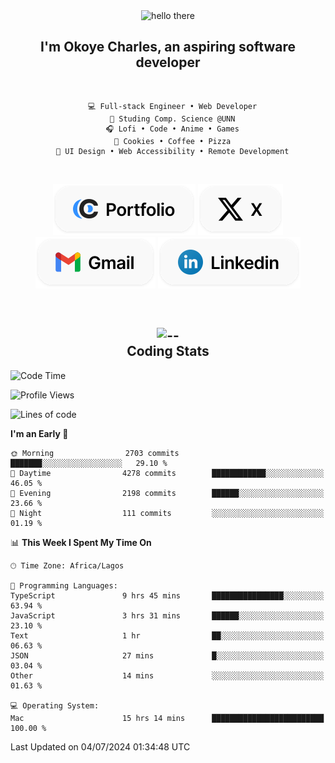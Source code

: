 <div align="center">
  
  <img src="https://readme-typing-svg.demolab.com?font=Fira+Code&weight=600&size=24&duration=4000&pause=300&color=3291FF&center=true&vCenter=true&random=false&width=300&height=24&lines=Hey+There;Hola;Namaste;Aloha;Bonjour;Konnichiwa" alt="hello there" height="36" width="300" />
  <h2>I'm <strong>Okoye Charles</strong>, an aspiring software developer</h2>
  
</div>

<br/>

<div align="center">
  
  ```
    💻 Full-stack Engineer • Web Developer
    💼 Studing Comp. Science @UNN
    🎧 Lofi • Code • Anime • Games
    🍪 Cookies • Coffee • Pizza
    📖 UI Design • Web Accessibility • Remote Development
  ```

</div>

<br/>

<div align="center">

  [![portfolio](./assets/badge-portfolio.svg)](https://okoyecharles.com)
  [![X](./assets/badge-x.svg)](https://x.com/okoyecharlesk)
  [![mail](./assets/badge-mail.svg)](mailto:okoyecharles509@gmail.com)
  [![linkedin](./assets/badge-linkedin.svg)](https://linkedin.com/in/okoyecharles)
  
</div>

<br/>



<div align="center">

  <h2>
    <img src="https://media.giphy.com/media/UVG0BN8TOMKkPOJS6e/giphy.gif?cid=790b7611dhvp8dydhh4r22mjr73owy4d5zzlo7s5zyk60w8s&ep=v1_stickers_search&rid=giphy.gif&ct=s" alt="--" height="50" width="50" />
    <br/>
    Coding Stats
  </h2>
  
</div>

<!--START_SECTION:waka-->
![Code Time](http://img.shields.io/badge/Code%20Time-192%20hrs%2014%20mins-blue)

![Profile Views](http://img.shields.io/badge/Profile%20Views-14-blue)

![Lines of code](https://img.shields.io/badge/From%20Hello%20World%20I%27ve%20Written-7.5%20million%20lines%20of%20code-blue)

**I'm an Early 🐤** 

```text
🌞 Morning                2703 commits        ███████░░░░░░░░░░░░░░░░░░   29.10 % 
🌆 Daytime                4278 commits        ████████████░░░░░░░░░░░░░   46.05 % 
🌃 Evening                2198 commits        ██████░░░░░░░░░░░░░░░░░░░   23.66 % 
🌙 Night                  111 commits         ░░░░░░░░░░░░░░░░░░░░░░░░░   01.19 % 
```


📊 **This Week I Spent My Time On** 

```text
🕑︎ Time Zone: Africa/Lagos

💬 Programming Languages: 
TypeScript               9 hrs 45 mins       ████████████████░░░░░░░░░   63.94 % 
JavaScript               3 hrs 31 mins       ██████░░░░░░░░░░░░░░░░░░░   23.10 % 
Text                     1 hr                ██░░░░░░░░░░░░░░░░░░░░░░░   06.63 % 
JSON                     27 mins             █░░░░░░░░░░░░░░░░░░░░░░░░   03.04 % 
Other                    14 mins             ░░░░░░░░░░░░░░░░░░░░░░░░░   01.63 % 

💻 Operating System: 
Mac                      15 hrs 14 mins      █████████████████████████   100.00 % 
```


 Last Updated on 04/07/2024 01:34:48 UTC
<!--END_SECTION:waka-->
